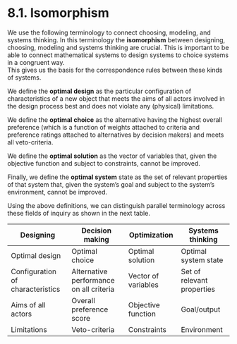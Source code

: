 # 8.1. Isomorphism

We use the following terminology to connect choosing, modeling, and systems thinking. In this terminology the **isomorphism** between designing, choosing, modeling and systems thinking are crucial. This is important to be able to connect mathematical systems to design systems to choice systems in a congruent way.<br>
This gives us the basis for the correspondence rules between these kinds of systems.

We define the **optimal design** as the particular configuration of characteristics of a new object that meets the aims of all actors involved in the design process best and does not violate any (physical) limitations.

We define the **optimal choice** as the alternative having the highest overall preference (which is a function of weights attached to criteria and preference ratings attached to alternatives by decision makers) and meets all veto-criteria.

We define the **optimal solution** as the vector of variables that, given the objective function and subject to constraints, cannot be improved.

Finally, we define the **optimal system** state as the set of relevant properties of that system that, given the system’s goal and subject to the system’s environment, cannot be improved.

Using the above definitions, we can distinguish parallel terminology across these fields of inquiry as shown in the next table.

| Designing                        | Decision making                         | Optimization          | Systems thinking           |
| -------------------------------- | --------------------------------------- | --------------------- | -------------------------- |
| Optimal design                   | Optimal choice                          | Optimal solution      | Optimal system state       |
| Configuration of characteristics | Alternative performance on all criteria | Vector of variables   | Set of relevant properties |
| Aims of all actors               | Overall preference score                | Objective function    | Goal/output                |
| Limitations                      | Veto-criteria                           | Constraints           | Environment                |